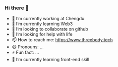 ### Hi there 👋

<!-- **idabaicai/idabaicai** is a ✨ _special_ ✨ repository because its `README.md` (this file) appears on your GitHub profile.

Here are some ideas to get you started: -->

- 🔭 I’m currently working at Chengdu
- 🌱 I’m currently learning Web3
- 👯 I’m looking to collaborate on github
- 🤔 I’m looking for help with life
- 📫 How to reach me: https://www.threebody.tech
- 😄 Pronouns: ...
- ⚡ Fun fact: ...
- 🌱 I’m currently learning front-end skill
